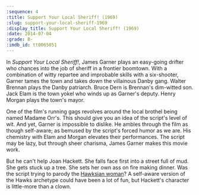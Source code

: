 ```yaml
---
:sequence: 4
:title: Support Your Local Sheriff! (1969)
:slug: support-your-local-sheriff-1969
:display_title: Support Your Local Sheriff! (1969)
:date: 2014-07-04
:grade: B-
:imdb_id: tt0065051
---
```


In _Support Your Local Sheriff!_, James Garner plays an easy-going drifter who chances into the job of sheriff in a frontier boomtown. With a combination of witty repartee and improbable skills with a six-shooter, Garner tames the town and takes down the villainous Danby gang.  Walter Brennan plays the Danby patriarch. Bruce Dern is Brennan's dim-witted son. Jack Elam is the town yokel who winds up as Garner's deputy. Henry Morgan plays the town's mayor.

One of the film's running gags revolves around the local brothel being named Madame Orr's. This should give you an idea of the script's level of wit. And yet, Garner is impossible to dislike. He ambles through the film as though self-aware; as bemused by the script's forced humor as we are. His chemistry with Elam and Morgan elevates their performances. The script may be lazy, but through sheer charisma, James Garner makes this movie work.

But he can't help Joan Hackett. She falls face first into a street full of mud. She gets stuck up a tree. She sets her own ass on fire making dinner. Was the script trying to parody the [Hawksian woman](http://en.wikipedia.org/wiki/Hawksian_woman)? A self-aware version of the Hawks archetype could have been a lot of fun, but Hackett's character is little-more than a clown.